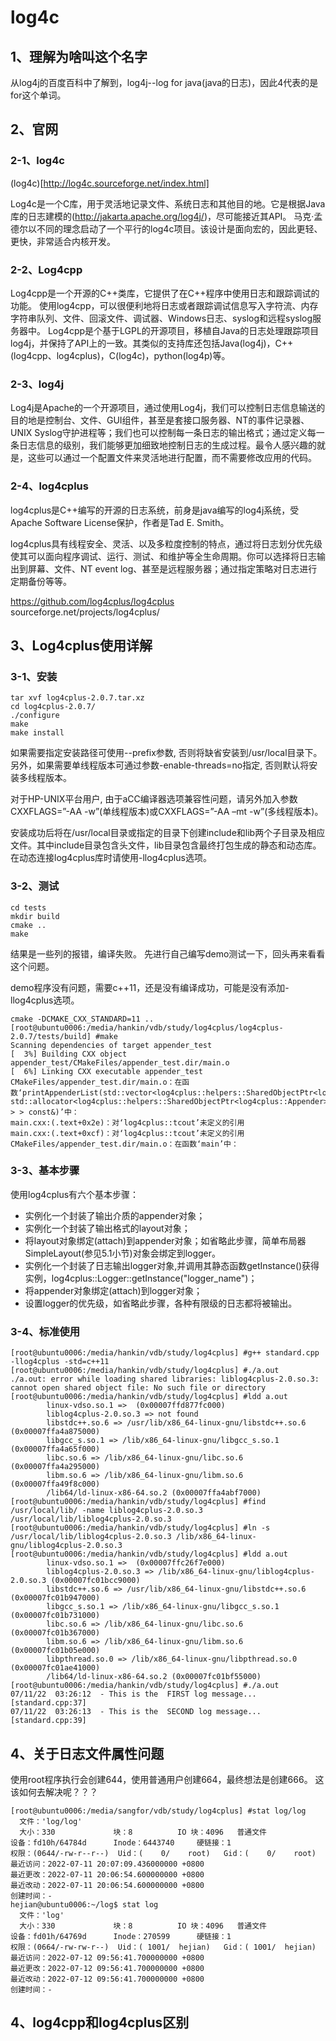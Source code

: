 # log4c

## 1、理解为啥叫这个名字
从log4j的百度百科中了解到，log4j--log for java(java的日志)，因此4代表的是for这个单词。

## 2、官网

### 2-1、log4c
(log4c)[http://log4c.sourceforge.net/index.html]

Log4c是一个C库，用于灵活地记录文件、系统日志和其他目的地。它是根据Java库的日志建模的(http://jakarta.apache.org/log4j/)，尽可能接近其API。
马克·孟德尔以不同的理念启动了一个平行的log4c项目。该设计是面向宏的，因此更轻、更快，非常适合内核开发。

### 2-2、Log4cpp
Log4cpp是一个开源的C++类库，它提供了在C++程序中使用日志和跟踪调试的功能。
使用log4cpp，可以很便利地将日志或者跟踪调试信息写入字符流、内存字符串队列、文件、回滚文件、调试器、Windows日志、syslog和远程syslog服务器中。
Log4cpp是个基于LGPL的开源项目，移植自Java的日志处理跟踪项目log4j，并保持了API上的一致。其类似的支持库还包括Java(log4j)，C++(log4cpp、log4cplus)，C(log4c)，python(log4p)等。

### 2-3、log4j
Log4j是Apache的一个开源项目，通过使用Log4j，我们可以控制日志信息输送的目的地是控制台、文件、GUI组件，甚至是套接口服务器、NT的事件记录器、UNIX Syslog守护进程等；我们也可以控制每一条日志的输出格式；通过定义每一条日志信息的级别，我们能够更加细致地控制日志的生成过程。最令人感兴趣的就是，这些可以通过一个配置文件来灵活地进行配置，而不需要修改应用的代码。

### 2-4、log4cplus
log4cplus是C++编写的开源的日志系统，前身是java编写的log4j系统，受Apache Software License保护，作者是Tad E. Smith。

log4cplus具有线程安全、灵活、以及多粒度控制的特点，通过将日志划分优先级使其可以面向程序调试、运行、测试、和维护等全生命周期。你可以选择将日志输出到屏幕、文件、NT event log、甚至是远程服务器；通过指定策略对日志进行定期备份等等。

https://github.com/log4cplus/log4cplus
sourceforge.net/projects/log4cplus/

## 3、Log4cplus使用详解

### 3-1、安装
```
tar xvf log4cplus-2.0.7.tar.xz
cd log4cplus-2.0.7/
./configure
make
make install
```
如果需要指定安装路径可使用--prefix参数, 否则将缺省安装到/usr/local目录下。另外，如果需要单线程版本可通过参数-enable-threads=no指定, 否则默认将安装多线程版本。

对于HP-UNIX平台用户, 由于aCC编译器选项兼容性问题，请另外加入参数CXXFLAGS=”-AA -w”(单线程版本)或CXXFLAGS=”-AA –mt -w”(多线程版本)。

安装成功后将在/usr/local目录或指定的目录下创建include和lib两个子目录及相应文件。其中include目录包含头文件，lib目录包含最终打包生成的静态和动态库。在动态连接log4cplus库时请使用-llog4cplus选项。

### 3-2、测试
```
cd tests
mkdir build
cmake ..
make
```
结果是一些列的报错，编译失败。
先进行自己编写demo测试一下，回头再来看看这个问题。

demo程序没有问题，需要c++11，还是没有编译成功，可能是没有添加-llog4cplus选项。
```
cmake -DCMAKE_CXX_STANDARD=11 ..
[root@ubuntu0006:/media/hankin/vdb/study/log4cplus/log4cplus-2.0.7/tests/build] #make
Scanning dependencies of target appender_test
[  3%] Building CXX object appender_test/CMakeFiles/appender_test.dir/main.o
[  6%] Linking CXX executable appender_test
CMakeFiles/appender_test.dir/main.o：在函数‘printAppenderList(std::vector<log4cplus::helpers::SharedObjectPtr<log4cplus::Appender>, std::allocator<log4cplus::helpers::SharedObjectPtr<log4cplus::Appender> > > const&)’中：
main.cxx:(.text+0x2e)：对‘log4cplus::tcout’未定义的引用
main.cxx:(.text+0xcf)：对‘log4cplus::tcout’未定义的引用
CMakeFiles/appender_test.dir/main.o：在函数‘main’中：
```

### 3-3、基本步骤
使用log4cplus有六个基本步骤：
- 实例化一个封装了输出介质的appender对象；
- 实例化一个封装了输出格式的layout对象；
- 将layout对象绑定(attach)到appender对象；如省略此步骤，简单布局器SimpleLayout(参见5.1小节)对象会绑定到logger。
- 实例化一个封装了日志输出logger对象,并调用其静态函数getInstance()获得实例，log4cplus::Logger::getInstance("logger_name")；
- 将appender对象绑定(attach)到logger对象；
- 设置logger的优先级，如省略此步骤，各种有限级的日志都将被输出。

### 3-4、标准使用
```
[root@ubuntu0006:/media/hankin/vdb/study/log4cplus] #g++ standard.cpp -llog4cplus -std=c++11
[root@ubuntu0006:/media/hankin/vdb/study/log4cplus] #./a.out
./a.out: error while loading shared libraries: liblog4cplus-2.0.so.3: cannot open shared object file: No such file or directory
[root@ubuntu0006:/media/hankin/vdb/study/log4cplus] #ldd a.out
        linux-vdso.so.1 =>  (0x00007ffd877fc000)
        liblog4cplus-2.0.so.3 => not found
        libstdc++.so.6 => /usr/lib/x86_64-linux-gnu/libstdc++.so.6 (0x00007ffa4a875000)
        libgcc_s.so.1 => /lib/x86_64-linux-gnu/libgcc_s.so.1 (0x00007ffa4a65f000)
        libc.so.6 => /lib/x86_64-linux-gnu/libc.so.6 (0x00007ffa4a295000)
        libm.so.6 => /lib/x86_64-linux-gnu/libm.so.6 (0x00007ffa49f8c000)
        /lib64/ld-linux-x86-64.so.2 (0x00007ffa4abf7000)
[root@ubuntu0006:/media/hankin/vdb/study/log4cplus] #find /usr/local/lib/ -name liblog4cplus-2.0.so.3
/usr/local/lib/liblog4cplus-2.0.so.3
[root@ubuntu0006:/media/hankin/vdb/study/log4cplus] #ln -s /usr/local/lib/liblog4cplus-2.0.so.3 /lib/x86_64-linux-gnu/liblog4cplus-2.0.so.3
[root@ubuntu0006:/media/hankin/vdb/study/log4cplus] #ldd a.out
        linux-vdso.so.1 =>  (0x00007ffc26f7e000)
        liblog4cplus-2.0.so.3 => /lib/x86_64-linux-gnu/liblog4cplus-2.0.so.3 (0x00007fc01bcc9000)
        libstdc++.so.6 => /usr/lib/x86_64-linux-gnu/libstdc++.so.6 (0x00007fc01b947000)
        libgcc_s.so.1 => /lib/x86_64-linux-gnu/libgcc_s.so.1 (0x00007fc01b731000)
        libc.so.6 => /lib/x86_64-linux-gnu/libc.so.6 (0x00007fc01b367000)
        libm.so.6 => /lib/x86_64-linux-gnu/libm.so.6 (0x00007fc01b05e000)
        libpthread.so.0 => /lib/x86_64-linux-gnu/libpthread.so.0 (0x00007fc01ae41000)
        /lib64/ld-linux-x86-64.so.2 (0x00007fc01bf55000)
[root@ubuntu0006:/media/hankin/vdb/study/log4cplus] #./a.out
07/11/22  03:26:12  - This is the  FIRST log message... [standard.cpp:37]
07/11/22  03:26:13  - This is the  SECOND log message... [standard.cpp:39]
```

## 4、关于日志文件属性问题
使用root程序执行会创建644，使用普通用户创建664，最终想法是创建666。
这该如何去解决呢？？？
```
[root@ubuntu0006:/media/sangfor/vdb/study/log4cplus] #stat log/log
  文件：'log/log'
  大小：330             块：8          IO 块：4096   普通文件
设备：fd10h/64784d      Inode：6443740     硬链接：1
权限：(0644/-rw-r--r--)  Uid：(    0/    root)   Gid：(    0/    root)
最近访问：2022-07-11 20:07:09.436000000 +0800
最近更改：2022-07-11 20:06:54.600000000 +0800
最近改动：2022-07-11 20:06:54.600000000 +0800
创建时间：-
hejian@ubuntu0006:~/log$ stat log
  文件：'log'
  大小：330             块：8          IO 块：4096   普通文件
设备：fd01h/64769d      Inode：270599      硬链接：1
权限：(0664/-rw-rw-r--)  Uid：( 1001/  hejian)   Gid：( 1001/  hejian)
最近访问：2022-07-12 09:56:41.700000000 +0800
最近更改：2022-07-12 09:56:41.700000000 +0800
最近改动：2022-07-12 09:56:41.700000000 +0800
创建时间：-
```

## 4、log4cpp和log4cplus区别












